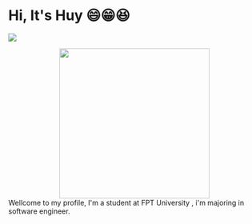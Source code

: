 # Hi, It's Huy 😄😁😆

![](https://komarev.com/ghpvc/?username=devashui)

<div id="header" align="center">
  <img src="https://media3.giphy.com/media/v1.Y2lkPTc5MGI3NjExOGY0eXNqaGdzZGt4aHp5bWFtZjV3Y2l0bTNnazRiZXFnZzlxYmg4aSZlcD12MV9pbnRlcm5hbF9naWZfYnlfaWQmY3Q9cw/VGcVZyreAU2UewDI81/giphy.gif" width="300" height="300"/>
</div>
Wellcome to my profile, I'm a student at FPT University , i'm majoring in software engineer.
